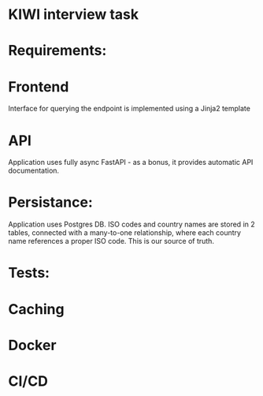 # KIWI interview task

# Requirements:

# Frontend
Interface for querying the endpoint is implemented using a Jinja2 template

# API
Application uses fully async FastAPI - as a bonus, it provides automatic API documentation.

# Persistance:
Application uses Postgres DB. ISO codes and country names are stored in 2 tables, connected with a
many-to-one relationship, where each country name references a proper ISO code. This is our source
of truth.

# Tests:

# Caching

# Docker

# CI/CD